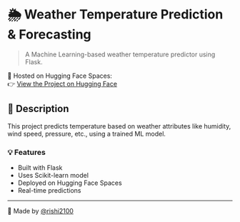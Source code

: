 # 🌦️ Weather Temperature Prediction & Forecasting

> A Machine Learning-based weather temperature predictor using Flask.

🚀 Hosted on Hugging Face Spaces:  
👉 [View the Project on Hugging Face](https://huggingface.co/rishi2100/weather-prediction/tree/main)

## 📌 Description
This project predicts temperature based on weather attributes like humidity, wind speed, pressure, etc., using a trained ML model.

### 💡 Features
- Built with Flask
- Uses Scikit-learn model
- Deployed on Hugging Face Spaces
- Real-time predictions

---

👤 Made by [@rishi2100](https://huggingface.co/rishi2100)
